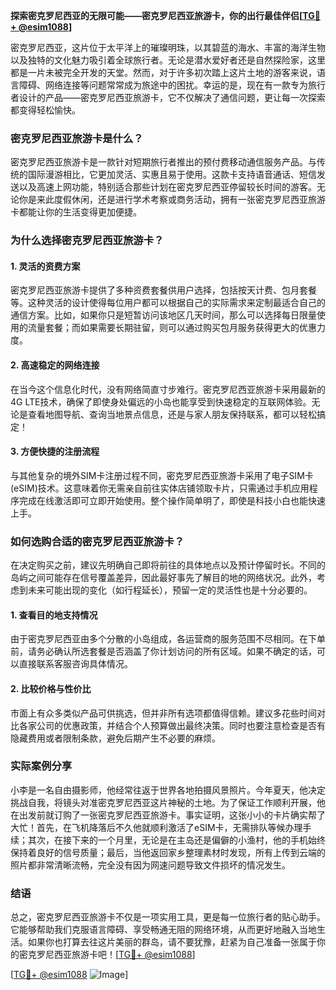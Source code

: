 **探索密克罗尼西亚的无限可能——密克罗尼西亚旅游卡，你的出行最佳伴侣[[TG💪+ @esim1088](https://t.me/s/esim1088)]**

密克罗尼西亚，这片位于太平洋上的璀璨明珠，以其碧蓝的海水、丰富的海洋生物以及独特的文化魅力吸引着全球旅行者。无论是潜水爱好者还是自然探险家，这里都是一片未被完全开发的天堂。然而，对于许多初次踏上这片土地的游客来说，语言障碍、网络连接等问题常常成为旅途中的困扰。幸运的是，现在有一款专为旅行者设计的产品——密克罗尼西亚旅游卡，它不仅解决了通信问题，更让每一次探索都变得轻松愉快。

### 密克罗尼西亚旅游卡是什么？

密克罗尼西亚旅游卡是一款针对短期旅行者推出的预付费移动通信服务产品。与传统的国际漫游相比，它更加灵活、实惠且易于使用。这款卡支持语音通话、短信发送以及高速上网功能，特别适合那些计划在密克罗尼西亚停留较长时间的游客。无论你是来此度假休闲，还是进行学术考察或商务活动，拥有一张密克罗尼西亚旅游卡都能让你的生活变得更加便捷。

### 为什么选择密克罗尼西亚旅游卡？

#### 1. 灵活的资费方案

密克罗尼西亚旅游卡提供了多种资费套餐供用户选择，包括按天计费、包月套餐等。这种灵活的设计使得每位用户都可以根据自己的实际需求来定制最适合自己的通信方案。比如，如果你只是短暂访问该地区几天时间，那么可以选择每日限量使用的流量套餐；而如果需要长期驻留，则可以通过购买包月服务获得更大的优惠力度。

#### 2. 高速稳定的网络连接

在当今这个信息化时代，没有网络简直寸步难行。密克罗尼西亚旅游卡采用最新的4G LTE技术，确保了即使身处偏远的小岛也能享受到快速稳定的互联网体验。无论是查看地图导航、查询当地景点信息，还是与家人朋友保持联系，都可以轻松搞定！

#### 3. 方便快捷的注册流程

与其他复杂的境外SIM卡注册过程不同，密克罗尼西亚旅游卡采用了电子SIM卡(eSIM)技术。这意味着你无需亲自前往实体店铺领取卡片，只需通过手机应用程序完成在线激活即可立即开始使用。整个操作简单明了，即使是科技小白也能快速上手。

### 如何选购合适的密克罗尼西亚旅游卡？

在决定购买之前，建议先明确自己即将前往的具体地点以及预计停留时长。不同的岛屿之间可能存在信号覆盖差异，因此最好事先了解目的地的网络状况。此外，考虑到未来可能出现的变化（如行程延长），预留一定的灵活性也是十分必要的。

#### 1. 查看目的地支持情况

由于密克罗尼西亚由多个分散的小岛组成，各运营商的服务范围不尽相同。在下单前，请务必确认所选套餐是否涵盖了你计划访问的所有区域。如果不确定的话，可以直接联系客服咨询具体情况。

#### 2. 比较价格与性价比

市面上有众多类似产品可供挑选，但并非所有选项都值得信赖。建议多花些时间对比各家公司的优惠政策，并结合个人预算做出最终决策。同时也要注意检查是否有隐藏费用或者限制条款，避免后期产生不必要的麻烦。

### 实际案例分享

小李是一名自由摄影师，他经常往返于世界各地拍摄风景照片。今年夏天，他决定挑战自我，将镜头对准密克罗尼西亚这片神秘的土地。为了保证工作顺利开展，他在出发前就订购了一张密克罗尼西亚旅游卡。事实证明，这张小小的卡片确实帮了大忙！首先，在飞机降落后不久他就顺利激活了eSIM卡，无需排队等候办理手续；其次，在接下来的一个月里，无论是在主岛还是偏僻的小渔村，他的手机始终保持着良好的信号质量；最后，当他返回家乡整理素材时发现，所有上传到云端的照片都非常清晰流畅，完全没有因为网速问题导致文件损坏的情况发生。

### 结语

总之，密克罗尼西亚旅游卡不仅是一项实用工具，更是每一位旅行者的贴心助手。它能够帮助我们克服语言障碍、享受畅通无阻的网络环境，从而更好地融入当地生活。如果你也打算去往这片美丽的群岛，请不要犹豫，赶紧为自己准备一张属于你的密克罗尼西亚旅游卡吧！[[TG💪+ @esim1088](https://t.me/s/esim1088)]

[[TG💪+ @esim1088](https://t.me/s/esim1088) ![Image](https://i.postimg.cc/4NQfJmqS/Snipaste-2025-05-13-00-14-12.png)]
